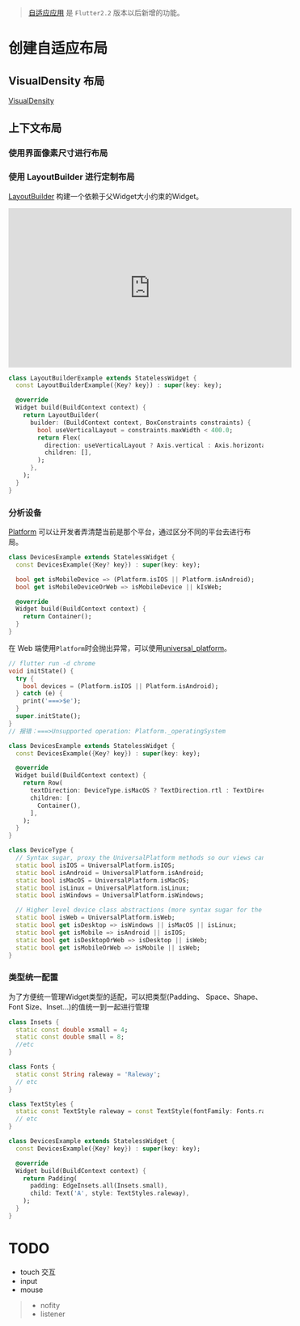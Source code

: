 
> [自适应应用](https://flutter.cn/docs/development/ui/layout/building-adaptive-apps) 是 `Flutter2.2` 版本以后新增的功能。

# 创建自适应布局

## VisualDensity 布局

[VisualDensity](https://api.flutter-io.cn/flutter/material/VisualDensity-class.html)

## 上下文布局

### 使用界面像素尺寸进行布局

### 使用 LayoutBuilder 进行定制布局

[LayoutBuilder](https://api.flutter-io.cn/flutter/widgets/LayoutBuilder-class.html) 构建一个依赖于父Widget大小约束的Widget。

<iframe width="560" height="315" src="https://www.youtube.com/embed/IYDVcriKjsw" title="YouTube video player" frameborder="0" allow="accelerometer; autoplay; clipboard-write; encrypted-media; gyroscope; picture-in-picture" allowfullscreen></iframe>

```dart
class LayoutBuilderExample extends StatelessWidget {
  const LayoutBuilderExample({Key? key}) : super(key: key);

  @override
  Widget build(BuildContext context) {
    return LayoutBuilder(
      builder: (BuildContext context, BoxConstraints constraints) {
        bool useVerticalLayout = constraints.maxWidth < 400.0;
        return Flex(
          direction: useVerticalLayout ? Axis.vertical : Axis.horizontal,
          children: [],
        );
      },
    );
  }
}
```

### 分析设备

[Platform](https://api.flutter-io.cn/flutter/package-platform_platform/Platform-class.html) 可以让开发者弄清楚当前是那个平台，通过区分不同的平台去进行布局。

```dart
class DevicesExample extends StatelessWidget {
  const DevicesExample({Key? key}) : super(key: key);

  bool get isMobileDevice => (Platform.isIOS || Platform.isAndroid);
  bool get isMobileDeviceOrWeb => isMobileDevice || kIsWeb;

  @override
  Widget build(BuildContext context) {
    return Container();
  }
}
```

在 Web 端使用`Platform`时会抛出异常，可以使用[universal_platform](https://pub.flutter-io.cn/packages/universal_platform)。

```dart
// flutter run -d chrome
void initState() {
  try {
    bool devices = (Platform.isIOS || Platform.isAndroid);
  } catch (e) {
    print('===>$e');
  }
  super.initState();
}
// 报错：===>Unsupported operation: Platform._operatingSystem
```

```dart
class DevicesExample extends StatelessWidget {
  const DevicesExample({Key? key}) : super(key: key);

  @override
  Widget build(BuildContext context) {
    return Row(
      textDirection: DeviceType.isMacOS ? TextDirection.rtl : TextDirection.ltr,
      children: [
        Container(),
      ],
    );
  }
}

class DeviceType {
  // Syntax sugar, proxy the UniversalPlatform methods so our views can reference a single API
  static bool isIOS = UniversalPlatform.isIOS;
  static bool isAndroid = UniversalPlatform.isAndroid;
  static bool isMacOS = UniversalPlatform.isMacOS;
  static bool isLinux = UniversalPlatform.isLinux;
  static bool isWindows = UniversalPlatform.isWindows;

  // Higher level device class abstractions (more syntax sugar for the views)
  static bool isWeb = UniversalPlatform.isWeb;
  static bool get isDesktop => isWindows || isMacOS || isLinux;
  static bool get isMobile => isAndroid || isIOS;
  static bool get isDesktopOrWeb => isDesktop || isWeb;
  static bool get isMobileOrWeb => isMobile || isWeb;
}
```

### 类型统一配置

为了方便统一管理Widget类型的适配，可以把类型(Padding、 Space、Shape、Font Size、Inset...)的值统一到一起进行管理



```dart
class Insets {
  static const double xsmall = 4;
  static const double small = 8;
  //etc
}

class Fonts {
  static const String raleway = 'Raleway';
  // etc
}

class TextStyles {
  static const TextStyle raleway = const TextStyle(fontFamily: Fonts.raleway);
  // etc
}

class DevicesExample extends StatelessWidget {
  const DevicesExample({Key? key}) : super(key: key);

  @override
  Widget build(BuildContext context) {
    return Padding(
      padding: EdgeInsets.all(Insets.small),
      child: Text('A', style: TextStyles.raleway),
    );
  }
}
```

# TODO

* touch 交互
* input 
* mouse

>* nofity
>* listener